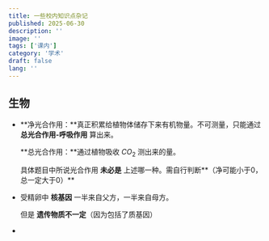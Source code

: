 ```yaml
---
title: 一些校内知识点杂记
published: 2025-06-30
description: ''
image: ''
tags: ['课内']
category: '学术'
draft: false 
lang: ''
---
```


## 生物

- **净光合作用：**真正积累给植物体储存下来有机物量。不可测量，只能通过 **总光合作用-呼吸作用** 算出来。

  **总光合作用：**通过植物吸收 $CO_2$ 测出来的量。

  具体题目中所说光合作用 **未必是** 上述哪一种。需自行判断**（净可能小于0，总一定大于0）**

- 受精卵中 **核基因** 一半来自父方，一半来自母方。

  但是 **遗传物质不一定**（因为包括了质基因）

- 

